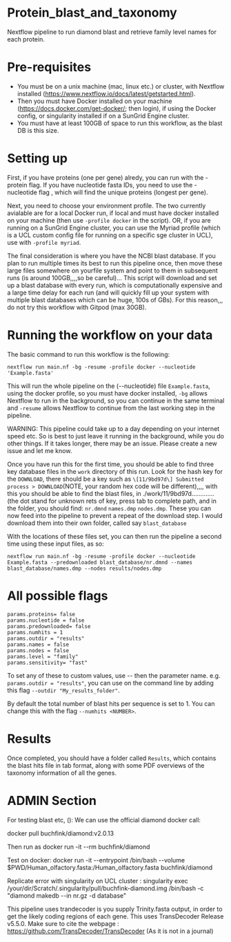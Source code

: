 # Protein_blast_and_taxonomy

Nextflow pipeline to run diamond blast and retrieve family level names for each protein.

# Pre-requisites

- You must be on a unix machine (mac, linux etc.) or cluster, with Nextflow installed (https://www.nextflow.io/docs/latest/getstarted.html). 
- Then you must have Docker installed on your machine (https://docs.docker.com/get-docker/; then login), if using the Docker config, or singularity installed if on a SunGrid Engine cluster.
- You must have at least 100GB of space to run this workflow, as the blast DB is this size.

# Setting up

First, if you have proteins (one per gene) alredy, you can run with the -protein flag. If you have nucleotide fasta IDs, you need to use the -nucleotide flag , which will find the unique proteins (longest per gene).

Next, you need to choose your environment profile. The two currently avialable are for a local Docker run, if local and must have docker installed on your machine (then use `-profile docker` in the script). OR, if you are running on a SunGrid Engine cluster, you can use the Myriad profile (which is a UCL custom config file for running on a specific sge cluster in UCL), use with `-profile myriad`.

The final consideration is where you have the NCBI blast database. If you plan to run multiple times its best to run this pipeline once, then move these large files somewhere on yourfile system and point to them in subsequent runs (is around 100GB,,,,so be careful)... This script will download and set up a blast database with every run, which is computationally expensive and a large time delay for each run (and will quickly fill up your system with multiple blast databases which can be huge, 100s of GBs). For this reason,,, do not try this workflow with Gitpod (max 30GB).

# Running the workflow on your data

The basic command to run this workflow is the following:
```
nextflow run main.nf -bg -resume -profile docker --nucleotide 'Example.fasta'
```

This will run the whole pipeline on the (--nucleotide) file `Example.fasta`, using the docker profile, so you must have docker installed, `-bg` allows Nextflow to run in the background, so you can continue in the same terminal and `-resume` allows Nextflow to continue from the last working step in the pipeline. 

WARNING: This pipeline could take up to a day depending on your internet speed etc. So is best to just leave it running in the background, while you do other things. If it takes longer, there may be an issue. Please create a new issue and let me know.

Once you have run this for the first time, you should be able to find three key database files in the `work` directory of this run. Look for the hash key for the `DOWNLOAD`, there should be a key such as `\[11/9bd97d\] Submitted process > DOWNLOAD`(NOTE, your random hex code will be different),,,, with this you should be able to find the blast files, in ./work/11/9bd97d.............  (the dot stand for unknown rets of key, press tab to complete path, and in the folder, you should find: `nr.dmnd` `names.dmp` `nodes.dmp`. These you can now feed into the pipeline to prevent a repeat of the download step. I would download them into their own folder, called say `blast_database`

With the locations of these files set, you can then run the pipeline a second time using these input files, as so:

```
nextflow run main.nf -bg -resume -profile docker --nucleotide Example.fasta --predownloaded blast_database/nr.dmnd --names blast_database/names.dmp --nodes results/nodes.dmp
```

# All possible flags

```
params.proteins= false
params.nucleotide = false
params.predownloaded= false
params.numhits = 1
params.outdir = "results"
params.names = false
params.nodes = false
params.level = "family"
params.sensitivity= "fast"
```
To set any of these to custom values, use -- then the parameter name. e.g. `params.outdir = "results"`, you can use on the command line by adding this flag `--outdir "My_results_folder"`.

By default the total number of blast hits per sequence is set to 1. You can change this with the flag `--numhits <NUMBER>`. 

# Results

Once completed, you should have a folder called `Results`, which contains the blast hits file in tab format, along with some PDF overviews of the taxonomy information of all the genes.


# ADMIN Section
For testing blast etc, ():
We can use the official diamond docker call:

docker pull buchfink/diamond:v2.0.13

Then run as docker run -it --rm buchfink/diamond 

Test on docker:
docker run -it --entrypoint /bin/bash --volume $PWD/Human_olfactory.fasta:/Human_olfactory.fasta buchfink/diamond 

Replicate error with singularity on UCL cluster :
singularity exec /your/dir/Scratch/.singularity/pull/buchfink-diamond.img /bin/bash -c "diamond makedb --in nr.gz -d database"


This pipeline uses trandecoder is you supply Trinity.fasta output, in order to get the likely coding regions of each gene. This uses TransDecoder Release v5.5.0. Make sure to cite the webpage : https://github.com/TransDecoder/TransDecoder (As it is not in a journal)
